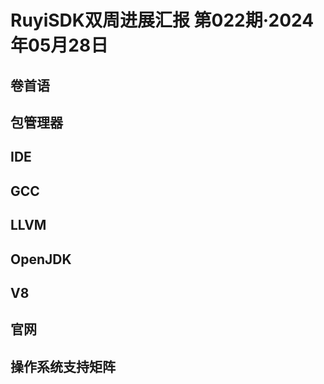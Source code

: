 # RuyiSDK双周进展汇报  第022期·2024年05月28日

## 卷首语


## 包管理器


## IDE


## GCC


## LLVM


## OpenJDK


## V8


## 官网


## 操作系统支持矩阵
